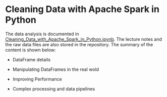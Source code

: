 # Cleaning Data with Apache Spark in Python

The data analysis is documented in [Cleaning_Data_with_Apache_Spark_in_Python.ipynb](https://github.com/iDataist/Cleaning-Data-with-Apache-Spark-in-Python/blob/master/Cleaning_Data_with_Apache_Spark_in_Python.ipynb). The lecture notes and the raw data files are also stored in the repository. The summary of the content is shown below:

- DataFrame details

- Manipulating DataFrames in the real wold

- Improving Performance

- Complex processing and data pipelines
